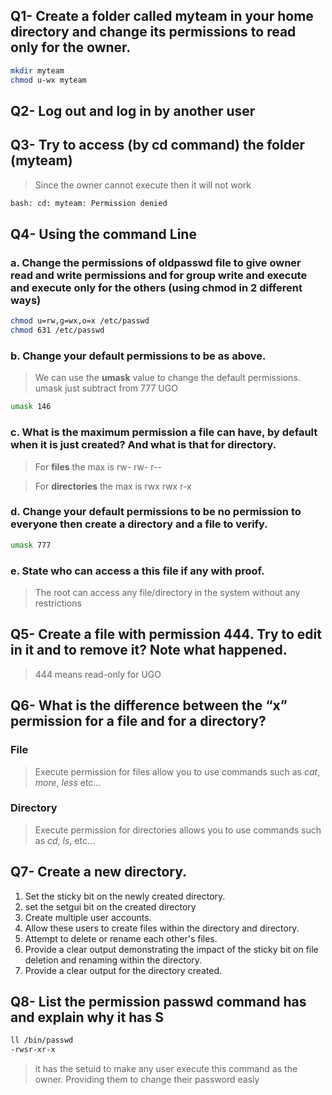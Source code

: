 ## Q1- Create a folder called myteam in your home directory and change its permissions to read only for the owner. 

```bash
mkdir myteam
chmod u-wx myteam
```

## Q2- Log out and log in by another user 

## Q3- Try to access (by cd command) the folder (myteam) 

> Since the owner cannot execute then it will not work

```bash
bash: cd: myteam: Permission denied
```
## Q4- Using the command Line 

### a. Change the permissions of oldpasswd file to give owner read and write permissions and for group write and execute and execute only for the others (using chmod in 2 different ways)  

```bash
chmod u=rw,g=wx,o=x /etc/passwd
chmod 631 /etc/passwd
```

### b. Change your default permissions to be as above.
> We can use the **umask** value to change the default permissions. umask just subtract from 777 UGO

```bash
umask 146
```

### c. What is the maximum permission a file can have, by default when it is just created? And what is that for directory.  

>For **files** the max is rw- rw- r--

>For **directories** the max is rwx rwx r-x


### d. Change your default permissions to be no permission to everyone then create a directory and a file to verify. 

```bash
umask 777
```

### e. State who can access a this file if any with proof. 

> The root can access any file/directory in the system without any restrictions


## Q5- Create a file with permission 444. Try to edit in it and to remove it? Note what happened.

> 444 means read-only for UGO 



## Q6- What is the difference between the “x” permission for a file and for a directory?  

### File
> Execute permission for files allow you to use commands such as *cat*, *more*, *less* etc...

### Directory
> Execute permission for directories allows you to use commands such as *cd*, *ls*, etc...

## Q7- Create a new directory. 
1. Set the sticky bit on the newly created directory. 
2. set the setgui bit on the created directory 
3. Create multiple user accounts. 
4. Allow these users to create files within the directory and directory. 
5. Attempt to delete or rename each other's files. 
6. Provide a clear output demonstrating the impact of the sticky bit on file 
deletion and renaming within the directory. 
7. Provide a clear output for the directory created. 


## Q8- List the permission passwd command has and explain why it has S 

```bash
ll /bin/passwd
-rwsr-xr-x 
```
> it has the setuid to make any user execute this command as the owner. Providing them to change their password easly
